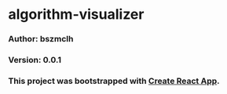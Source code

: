 # algorithm-visualizer

### Author: bszmclh

### Version: 0.0.1

### This project was bootstrapped with [Create React App](https://github.com/facebook/create-react-app).